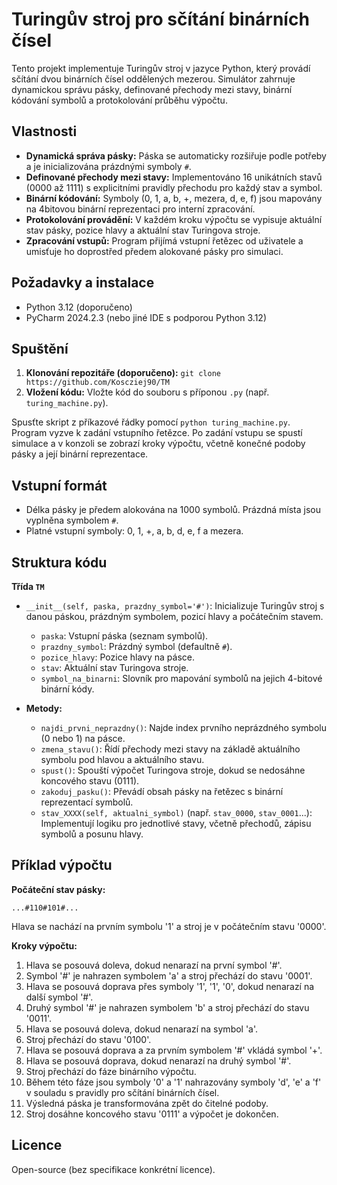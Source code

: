 # Turingův stroj pro sčítání binárních čísel

Tento projekt implementuje Turingův stroj v jazyce Python, který provádí sčítání dvou binárních čísel oddělených mezerou. Simulátor zahrnuje dynamickou správu pásky, definované přechody mezi stavy, binární kódování symbolů a protokolování průběhu výpočtu.

## Vlastnosti

*   **Dynamická správa pásky:** Páska se automaticky rozšiřuje podle potřeby a je inicializována prázdnými symboly `#`.
*   **Definované přechody mezi stavy:** Implementováno 16 unikátních stavů (0000 až 1111) s explicitními pravidly přechodu pro každý stav a symbol.
*   **Binární kódování:** Symboly (0, 1, a, b, +, mezera, d, e, f) jsou mapovány na 4bitovou binární reprezentaci pro interní zpracování.
*   **Protokolování provádění:** V každém kroku výpočtu se vypisuje aktuální stav pásky, pozice hlavy a aktuální stav Turingova stroje.
*   **Zpracování vstupů:** Program přijímá vstupní řetězec od uživatele a umisťuje ho doprostřed předem alokované pásky pro simulaci.

## Požadavky a instalace

*   Python 3.12 (doporučeno)
*   PyCharm 2024.2.3 (nebo jiné IDE s podporou Python 3.12)

## Spuštění

1.  **Klonování repozitáře (doporučeno):** `git clone https://github.com/Koscziej90/TM`
2.  **Vložení kódu:** Vložte kód do souboru s příponou `.py` (např. `turing_machine.py`).

Spusťte skript z příkazové řádky pomocí `python turing_machine.py`. Program vyzve k zadání vstupního řetězce. Po zadání vstupu se spustí simulace a v konzoli se zobrazí kroky výpočtu, včetně konečné podoby pásky a její binární reprezentace.

## Vstupní formát

*   Délka pásky je předem alokována na 1000 symbolů. Prázdná místa jsou vyplněna symbolem `#`.
*   Platné vstupní symboly: 0, 1, +, a, b, d, e, f a mezera.

## Struktura kódu

**Třída `TM`**

*   `__init__(self, paska, prazdny_symbol='#')`: Inicializuje Turingův stroj s danou páskou, prázdným symbolem, pozicí hlavy a počátečním stavem.
    *   `paska`: Vstupní páska (seznam symbolů).
    *   `prazdny_symbol`: Prázdný symbol (defaultně `#`).
    *   `pozice_hlavy`: Pozice hlavy na pásce.
    *   `stav`: Aktuální stav Turingova stroje.
    *   `symbol_na_binarni`: Slovník pro mapování symbolů na jejich 4-bitové binární kódy.

*   **Metody:**
    *   `najdi_prvni_neprazdny()`: Najde index prvního neprázdného symbolu (0 nebo 1) na pásce.
    *   `zmena_stavu()`: Řídí přechody mezi stavy na základě aktuálního symbolu pod hlavou a aktuálního stavu.
    *   `spust()`: Spouští výpočet Turingova stroje, dokud se nedosáhne koncového stavu (0111).
    *   `zakoduj_pasku()`: Převádí obsah pásky na řetězec s binární reprezentací symbolů.
    *   `stav_XXXX(self, aktualni_symbol)` (např. `stav_0000`, `stav_0001`...): Implementují logiku pro jednotlivé stavy, včetně přechodů, zápisu symbolů a posunu hlavy.

## Příklad výpočtu

**Počáteční stav pásky:**

`...#110#101#...`

Hlava se nachází na prvním symbolu '1' a stroj je v počátečním stavu '0000'.

**Kroky výpočtu:**

1.  Hlava se posouvá doleva, dokud nenarazí na první symbol '#'.
2.  Symbol '#' je nahrazen symbolem 'a' a stroj přechází do stavu '0001'.
3.  Hlava se posouvá doprava přes symboly '1', '1', '0', dokud nenarazí na další symbol '#'.
4.  Druhý symbol '#' je nahrazen symbolem 'b' a stroj přechází do stavu '0011'.
5.  Hlava se posouvá doleva, dokud nenarazí na symbol 'a'.
6.  Stroj přechází do stavu '0100'.
7.  Hlava se posouvá doprava a za prvním symbolem '#' vkládá symbol '+'.
8.  Hlava se posouvá doprava, dokud nenarazí na druhý symbol '#'.
9.  Stroj přechází do fáze binárního výpočtu.
10. Během této fáze jsou symboly '0' a '1' nahrazovány symboly 'd', 'e' a 'f' v souladu s pravidly pro sčítání binárních čísel.
11. Výsledná páska je transformována zpět do čitelné podoby.
12. Stroj dosáhne koncového stavu '0111' a výpočet je dokončen.

## Licence

Open-source (bez specifikace konkrétní licence).
